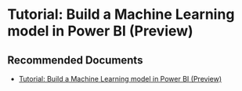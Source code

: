   <properties
	pageTitle="apply auto - in-built machine learning model - forecasting"
	description="apply auto - in-built machine learning model - forecasting"
	service="microsoft.PowerBIDedicated"
	resource="capacities"
	authors="pjfreitas"
	ms.author="pfreitas"	
	displayOrder="230"
	selfHelpType="generic"
	supportTopicIds="32633800"
	productPesIds="16334"
	cloudEnvironments="public, MoonCake, fairfax, usnat, ussec" 
	articleId="da1937fe-7b16-45ae-963c-2c976d0d14e3"
	ownershipId="PowerBI_PowerBI"
/>

# Tutorial: Build a Machine Learning model in Power BI (Preview)

## **Recommended Documents**

* [Tutorial: Build a Machine Learning model in Power BI (Preview)](https://docs.microsoft.com/power-bi/service-tutorial-build-machine-learning-model)
